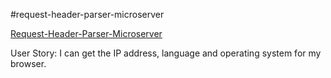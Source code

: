 #request-header-parser-microserver

[Request-Header-Parser-Microserver](https://fierce-taiga-9985.herokuapp.com)

User Story: I can get the IP address, language and operating system for my browser.